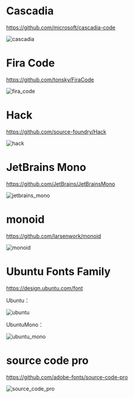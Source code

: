 # Cascadia

https://github.com/microsoft/cascadia-code

![cascadia](imgs/cascadia.png)

# Fira Code

https://github.com/tonsky/FiraCode

![fira_code](imgs/fira_code.png)

# Hack

https://github.com/source-foundry/Hack

![hack](imgs/hack.png)

# JetBrains Mono

https://github.com/JetBrains/JetBrainsMono

![jetbrains_mono](imgs/jetbrains_mono.png)

# monoid

https://github.com/larsenwork/monoid

![monoid](imgs/monoid.png)

# Ubuntu Fonts Family

https://design.ubuntu.com/font

Ubuntu：

![ubuntu](imgs/ubuntu.png)

UbuntuMono：

![ubuntu_mono](imgs/ubuntu_mono.png)

# source code pro

https://github.com/adobe-fonts/source-code-pro

![source_code_pro](imgs/source_code_pro.png)
